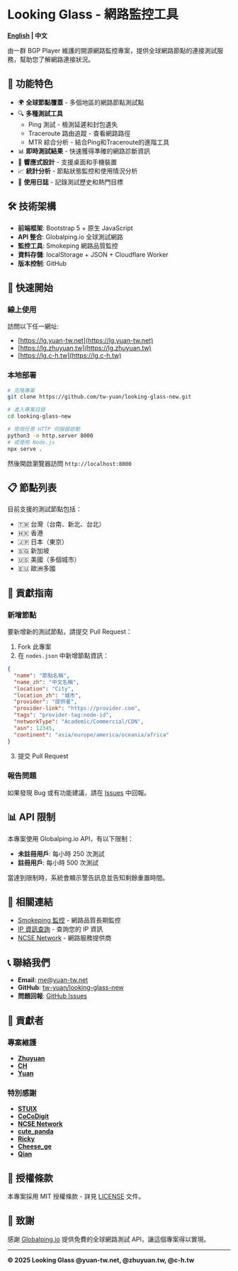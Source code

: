# Looking Glass - 網路監控工具

**[English](README_EN.md) | 中文**

由一群 BGP Player 維護的開源網路監控專案，提供全球網路節點的連接測試服務，幫助您了解網路連接狀況。

## 🌟 功能特色

- 🌍 **全球節點覆蓋** - 多個地區的網路節點測試點
- 🔍 **多種測試工具**
  - Ping 測試 - 檢測延遲和封包遺失
  - Traceroute 路由追蹤 - 查看網路路徑
  - MTR 綜合分析 - 結合Ping和Traceroute的進階工具
- 📊 **即時測試結果** - 快速獲得準確的網路診斷資訊
- 📱 **響應式設計** - 支援桌面和手機裝置
- 📈 **統計分析** - 節點狀態監控和使用情況分析
- 📝 **使用日誌** - 記錄測試歷史和熱門目標

## 🛠 技術架構

- **前端框架**: Bootstrap 5 + 原生 JavaScript
- **API 整合**: Globalping.io 全球測試網路
- **監控工具**: Smokeping 網路品質監控
- **資料存儲**: localStorage + JSON + Cloudflare Worker
- **版本控制**: GitHub

## 🚀 快速開始

### 線上使用
訪問以下任一網址:
- [https://lg.yuan-tw.net](https://lg.yuan-tw.net)
- [https://lg.zhuyuan.tw](https://lg.zhuyuan.tw)
- [https://lg.c-h.tw](https://lg.c-h.tw)

### 本地部署
```bash
# 克隆專案
git clone https://github.com/tw-yuan/looking-glass-new.git

# 進入專案目錄
cd looking-glass-new

# 使用任意 HTTP 伺服器啟動
python3 -m http.server 8000
# 或使用 Node.js
npx serve .
```

然後開啟瀏覽器訪問 `http://localhost:8000`

## 📋 節點列表

目前支援的測試節點包括：
- 🇹🇼 台灣（台南、新北、台北）
- 🇭🇰 香港
- 🇯🇵 日本（東京）
- 🇸🇬 新加坡
- 🇺🇸 美國（多個城市）
- 🇪🇺 歐洲多國

## 🤝 貢獻指南

### 新增節點
要新增新的測試節點，請提交 Pull Request：

1. Fork 此專案
2. 在 `nodes.json` 中新增節點資訊：
```json
{
  "name": "節點名稱",
  "name_zh": "中文名稱", 
  "location": "City",
  "location_zh": "城市",
  "provider": "提供者",
  "provider-link": "https://provider.com",
  "tags": "provider-tag:node-id",
  "networkType": "Academic/Commercial/CDN",
  "asn": 12345,
  "continent": "asia/europe/america/oceania/africa"
}
```
3. 提交 Pull Request

### 報告問題
如果發現 Bug 或有功能建議，請在 [Issues](https://github.com/tw-yuan/looking-glass-new/issues) 中回報。

## 📊 API 限制

本專案使用 Globalping.io API，有以下限制：
- **未註冊用戶**: 每小時 250 次測試
- **註冊用戶**: 每小時 500 次測試

當達到限制時，系統會顯示警告訊息並告知剩餘重置時間。

## 🔗 相關連結

- [Smokeping 監控](https://smokeping.zhuyuan.tw) - 網路品質長期監控
- [IP 資訊查詢](https://tools.cre0809.com/myip/) - 查詢您的 IP 資訊
- [NCSE Network](https://ncse.tw) - 網路服務提供商

## 📞 聯絡我們

- **Email**: [me@yuan-tw.net](mailto:me@yuan-tw.net)
- **GitHub**: [tw-yuan/looking-glass-new](https://github.com/tw-yuan/looking-glass-new)
- **問題回報**: [GitHub Issues](https://github.com/tw-yuan/looking-glass-new/issues)

## 👥 貢獻者

### 專案維護
- **[Zhuyuan](https://zhuyuan.tw/)**
- **[CH](https://thisisch.net/)**
- **[Yuan](https://yuan-tw.net/)**

### 特別感謝
- **[STUIX](https://stuix.io/)**
- **[CoCoDigit](https://www.cocodigit.com/)**
- **[NCSE Network](https://ncse.tw)**
- **[cute_panda](https://github.com/asdf3601a)**
- **[Ricky](https://www.simple.taipei)**
- **[Cheese_ge](https://cheesege.github.io/)**
- **[Qian](https://blog.qian30.net/)**

## 📄 授權條款

本專案採用 MIT 授權條款 - 詳見 [LICENSE](LICENSE) 文件。

## 🙏 致謝

感謝 [Globalping.io](https://globalping.io) 提供免費的全球網路測試 API，讓這個專案得以實現。

---

**© 2025 Looking Glass @yuan-tw.net, @zhuyuan.tw, @c-h.tw**